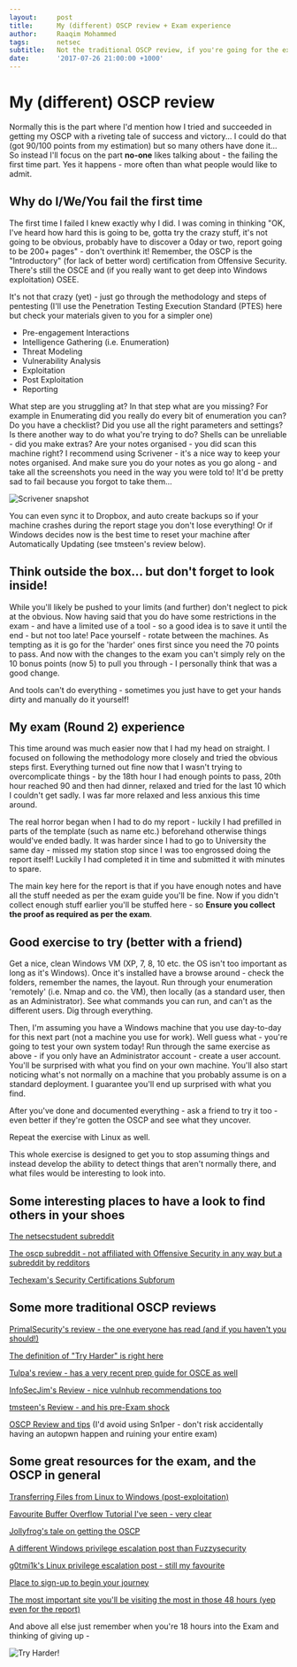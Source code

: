 ```yaml
---
layout:     post
title:      My (different) OSCP review + Exam experience
author:     Raaqim Mohammed
tags: 		netsec
subtitle:  	Not the traditional OSCP review, if you're going for the exam read on!
date:       '2017-07-26 21:00:00 +1000'
---
```


# My (different) OSCP review

Normally this is the part where I'd mention how I tried and succeeded in getting my OSCP with a riveting tale of success and victory... I could do that (got 90/100 points from my estimation) but so many others have done it... So instead I'll focus on the part **no-one** likes talking about - the failing the first time part. Yes it happens - more often than what people would like to admit.


## Why do I/We/You fail the first time

The first time I failed I knew exactly why I did. I was coming in thinking "OK, I've heard how hard this is going to be, gotta try the crazy stuff, it's not going to be obvious, probably have to discover a 0day or two, report going to be 200+ pages" - don't overthink it! Remember, the OSCP is the "Introductory" (for lack of better word) certification from Offensive Security. There's still the OSCE and (if you really want to get deep into Windows exploitation) OSEE. 

It's not that crazy (yet) - just go through the methodology and steps of pentesting (I'll use the Penetration Testing Execution Standard (PTES) here but check your materials given to you for a simpler one)

   * Pre-engagement Interactions
   * Intelligence Gathering (i.e. Enumeration)
   * Threat Modeling
   * Vulnerability Analysis
   * Exploitation
   * Post Exploitation
   * Reporting

What step are you struggling at? In that step what are you missing? For example in Enumerating did you really do every bit of enumeration you can? Do you have a checklist? Did you use all the right parameters and settings? Is there another way to do what you're trying to do? Shells can be unreliable - did you make extras? Are your notes organised - you did scan this machine right? I recommend using Scrivener - it's a nice way to keep your notes organised. And make sure you do your notes as you go along - and take all the screenshots you need in the way you were told to! It'd be pretty sad to fail because you forgot to take them...

![Scrivener snapshot](https://raaqim.me/img/scrivener_snapshot.png)

You can even sync it to Dropbox, and auto create backups so if your machine crashes during the report stage you don't lose everything! Or if Windows decides now is the best time to reset your machine after Automatically Updating (see tmsteen's review below).

   
## Think outside the box... but don't forget to look inside!

While you'll likely be pushed to your limits (and further) don't neglect to pick at the obvious. Now having said that you do have some restrictions in the exam - and have a limited use of a tool - so a good idea is to save it until the end - but not too late! Pace yourself - rotate between the machines. As tempting as it is go for the 'harder' ones first since you need the 70 points to pass. And now with the changes to the exam you can't simply rely on the 10 bonus points (now 5) to pull you through - I personally think that was a good change.

And tools can't do everything - sometimes you just have to get your hands dirty and manually do it yourself! 


## My exam (Round 2) experience

This time around was much easier now that I had my head on straight. I focused on following the methodology more closely and tried the obvious steps first. Everything turned out fine now that I wasn't trying to overcomplicate things - by the 18th hour I had enough points to pass, 20th hour reached 90 and then had dinner, relaxed and tried for the last 10 which I couldn't get sadly. I was far more relaxed and less anxious this time around. 

The real horror began when I had to do my report - luckily I had prefilled in parts of the template (such as name etc.) beforehand otherwise things would've ended badly. It was harder since I had to go to University the same day - missed my station stop since I was too engrossed doing the report itself! Luckily I had completed it in time and submitted it with minutes to spare.

The main key here for the report is that if you have enough notes and have all the stuff needed as per the exam guide you'll be fine. Now if you didn't collect enough stuff earlier you'll be stuffed here - so **Ensure you collect the proof as required as per the exam**.


## Good exercise to try (better with a friend)

Get a nice, clean Windows VM (XP, 7, 8, 10 etc. the OS isn't too important as long as it's Windows). Once it's installed have a browse around - check the folders, remember the names, the layout. Run through your enumeration 'remotely' (i.e. Nmap and co. the VM), then locally (as a standard user, then as an Administrator). See what commands you can run, and can't as the different users. Dig through everything.

Then, I'm assuming you have a Windows machine that you use day-to-day for this next part (not a machine you use for work). Well guess what - you're going to test your own system today! Run through the same exercise as above - if you only have an Administrator account - create a user account. You'll be surprised with what you find on your own machine. You'll also start noticing what's not normally on a machine that you probably assume is on a standard deployment. I guarantee you'll end up surprised with what you find.

After you've done and documented everything - ask a friend to try it too - even better if they're gotten the OSCP and see what they uncover. 

Repeat the exercise with Linux as well.

This whole exercise is designed to get you to stop assuming things and instead develop the ability to detect things that aren't normally there, and what files would be interesting to look into.


## Some interesting places to have a look to find others in your shoes

[The netsecstudent subreddit](https://www.reddit.com/r/netsecstudents/)

[The oscp subreddit - not affiliated with Offensive Security in any way but a subreddit by redditors](https://www.reddit.com/r/oscp/)

[Techexam's Security Certifications Subforum](http://www.techexams.net/forums/security-certifications/)


## Some more traditional OSCP reviews

[PrimalSecurity's review - the one everyone has read (and if you haven't you should!)](http://www.primalsecurity.net/0x2-course-review-penetration-testing-with-kali-linux-oscp/)

[The definition of "Try Harder" is right here](https://localhost.exposed/path-to-oscp/)

[Tulpa's review - has a very recent prep guide for OSCE as well](https://tulpa-security.com/2016/09/11/review-oscp-and-pwk/)

[InfoSecJim's Review - nice vulnhub recommendations too](https://www.jimwilbur.com/2017/07/oscp-review/)

[tmsteen's Review - and his pre-Exam shock](https://ratil.life/try-harder-the-journey-to-my-oscp/)

[OSCP Review and tips](https://hackmethod.com/oscp-review-tips/) (I'd avoid using Sn1per - don't risk accidentally having an autopwn happen and ruining your entire exam)


## Some great resources for the exam, and the OSCP in general

[Transferring Files from Linux to Windows (post-exploitation)](https://blog.ropnop.com/transferring-files-from-kali-to-windows/)

[Favourite Buffer Overflow Tutorial I've seen - very clear](https://www.nccgroup.trust/au/about-us/newsroom-and-events/blogs/2016/june/writing-exploits-for-win32-systems-from-scratch/)

[Jollyfrog's tale on getting the OSCP](http://www.techexams.net/forums/security-certifications/110760-oscp-jollyfrogs-tale.html)

[A different Windows privilege escalation post than Fuzzysecurity](https://www.toshellandback.com/2015/11/24/ms-priv-esc/)

[g0tmi1k's Linux privilege escalation post - still my favourite](https://blog.g0tmi1k.com/2011/08/basic-linux-privilege-escalation/)

[Place to sign-up to begin your journey](https://www.offensive-security.com/information-security-training/penetration-testing-training-kali-linux/)

[The most important site you'll be visiting the most in those 48 hours (yep even for the report)](https://google.com)

And above all else just remember when you're 18 hours into the Exam and thinking of giving up -


![Try Harder!](https://www.offensive-security.com/wp-content/uploads/2012/01/TryHarderFlamesWebPageBannerSmaller-1.png)

